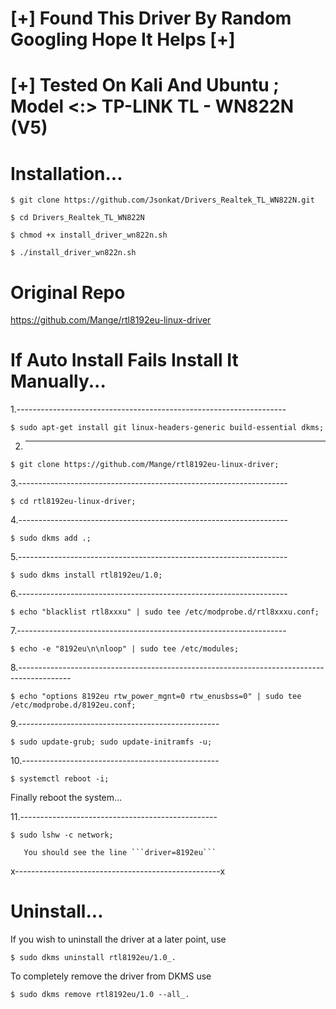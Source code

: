 

# [+]  Found This Driver By Random Googling Hope It Helps  [+]



# [+]  Tested On Kali And Ubuntu ; Model <:> TP-LINK TL - WN822N (V5)




# Installation...

```shell
$ git clone https://github.com/Jsonkat/Drivers_Realtek_TL_WN822N.git
```
```shell
$ cd Drivers_Realtek_TL_WN822N
```
```shell
$ chmod +x install_driver_wn822n.sh
```
```shell
$ ./install_driver_wn822n.sh
```




# Original Repo

https://github.com/Mange/rtl8192eu-linux-driver






# If Auto Install Fails Install It Manually...

1.-------------------------------------------------------------------
```shell
$ sudo apt-get install git linux-headers-generic build-essential dkms;
```  

2. ------------------------------------------------------------------
```shell
$ git clone https://github.com/Mange/rtl8192eu-linux-driver;
```

3.-------------------------------------------------------------------
```shell
$ cd rtl8192eu-linux-driver; 
```

4.-------------------------------------------------------------------     
```shell
$ sudo dkms add .;
``` 

5.-------------------------------------------------------------------
```shell
$ sudo dkms install rtl8192eu/1.0;
```

6.-------------------------------------------------------------------
```shell
$ echo "blacklist rtl8xxxu" | sudo tee /etc/modprobe.d/rtl8xxxu.conf;
```

7.-------------------------------------------------------------------
```shell
$ echo -e "8192eu\n\nloop" | sudo tee /etc/modules;
```

8.-------------------------------------------------------------------------------------------     
```shell
$ echo "options 8192eu rtw_power_mgnt=0 rtw_enusbss=0" | sudo tee /etc/modprobe.d/8192eu.conf;
```

9.--------------------------------------------------
```shell
$ sudo update-grub; sudo update-initramfs -u;
```

10.-------------------------------------------------
```shell
$ systemctl reboot -i;
```
   Finally reboot the system...


11.-------------------------------------------------
```shell
$ sudo lshw -c network;
```
       You should see the line ```driver=8192eu```
    
    
  x---------------------------------------------------x 
    

# Uninstall...

If you wish to uninstall the driver at a later point, use
 
 ```shell
 $ sudo dkms uninstall rtl8192eu/1.0_.
 ```

To completely remove the driver from DKMS use
 
 ```shell
 $ sudo dkms remove rtl8192eu/1.0 --all_.
 ```

